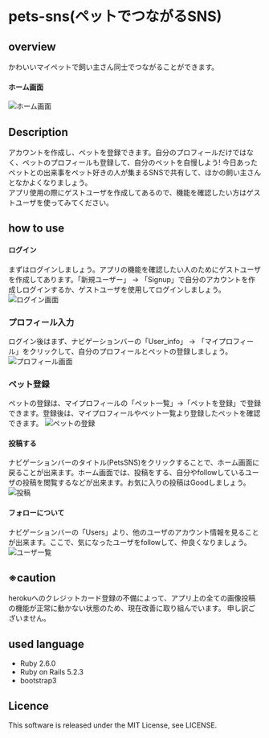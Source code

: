 pets-sns(ペットでつながるSNS)
====

## overview
かわいいマイペットで飼い主さん同士でつながることができます。

#### ホーム画面
![ホーム画面](https://user-images.githubusercontent.com/47558898/58639642-51790580-8332-11e9-8ea9-cf3dceb37675.PNG)

## Description
アカウントを作成し、ペットを登録できます。自分のプロフィールだけではなく、ペットのプロフィールも登録して、自分のペットを自慢しよう!
今日あったペットとの出来事をペット好きの人が集まるSNSで共有して、ほかの飼い主さんとなかよくなりましょう。  
アプリ使用の際にゲストユーザを作成してあるので、機能を確認したい方はゲストユーザを使ってみてください。

## how to use

#### ログイン
まずはログインしましょう。アプリの機能を確認したい人のためにゲストユーザを作成してあります。「新規ユーザー」 → 「Signup」で自分のアカウントを作成しログインするか、ゲストユーザを使用してログインしましょう。
![ログイン画面](https://user-images.githubusercontent.com/47558898/58640179-7c178e00-8333-11e9-95c1-96b673fd7c44.PNG)

### プロフィール入力
ログイン後はまず、ナビゲーションバーの「User_info」 → 「マイプロフィール」をクリックして、自分のプロフィールとペットの登録しましょう。
![プロフィール画面](https://user-images.githubusercontent.com/47558898/58640348-d44e9000-8333-11e9-887c-db4e21cd6754.PNG)

### ペット登録
ペットの登録は、マイプロフィールの「ペット一覧」→「ペットを登録」で登録できます。登録後は、マイプロフィールやペット一覧より登録したペットを確認できます。
![ペットの登録](https://user-images.githubusercontent.com/47558898/58640625-71112d80-8334-11e9-88bd-395eceff8164.PNG)

#### 投稿する
ナビゲーションバーのタイトル(PetsSNS)をクリックすることで、ホーム画面に戻ることが出来ます。ホーム画面では、投稿をする、自分やfollowしているユーザの投稿を閲覧するなどが出来ます。お気に入りの投稿はGoodしましょう。
![投稿](https://user-images.githubusercontent.com/47558898/58673219-6d59c700-8385-11e9-8328-53bca3a82aea.PNG)


#### フォローについて
ナビゲーションバーの「Users」より、他のユーザのアカウント情報を見ることが出来ます。ここで、気になったユーザをfollowして、仲良くなりましょう。
![ユーザ一覧](https://user-images.githubusercontent.com/47558898/58673369-0852a100-8386-11e9-98c8-8027d069d3d8.PNG)


## ※caution
herokuへのクレジットカード登録の不備によって、アプリ上の全ての画像投稿の機能が正常に動かない状態のため、現在改善に取り組んでいます。
申し訳ございません。

## used language 
- Ruby 2.6.0 
- Ruby on Rails 5.2.3
- bootstrap3 

## Licence
This software is released under the MIT License, see LICENSE.
